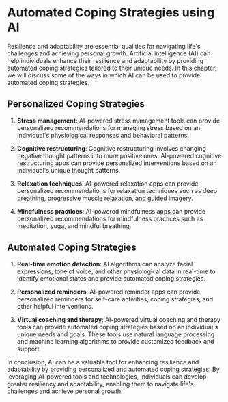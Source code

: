 Automated Coping Strategies using AI
==============================================================================================

Resilience and adaptability are essential qualities for navigating life's challenges and achieving personal growth. Artificial intelligence (AI) can help individuals enhance their resilience and adaptability by providing automated coping strategies tailored to their unique needs. In this chapter, we will discuss some of the ways in which AI can be used to provide automated coping strategies.

Personalized Coping Strategies
------------------------------

1. **Stress management**: AI-powered stress management tools can provide personalized recommendations for managing stress based on an individual's physiological responses and behavioral patterns.

2. **Cognitive restructuring**: Cognitive restructuring involves changing negative thought patterns into more positive ones. AI-powered cognitive restructuring apps can provide personalized interventions based on an individual's unique thought patterns.

3. **Relaxation techniques**: AI-powered relaxation apps can provide personalized recommendations for relaxation techniques such as deep breathing, progressive muscle relaxation, and guided imagery.

4. **Mindfulness practices**: AI-powered mindfulness apps can provide personalized recommendations for mindfulness practices such as meditation, yoga, and mindful breathing.

Automated Coping Strategies
---------------------------

1. **Real-time emotion detection**: AI algorithms can analyze facial expressions, tone of voice, and other physiological data in real-time to identify emotional states and provide automated coping strategies.

2. **Personalized reminders**: AI-powered reminder apps can provide personalized reminders for self-care activities, coping strategies, and other helpful interventions.

3. **Virtual coaching and therapy**: AI-powered virtual coaching and therapy tools can provide automated coping strategies based on an individual's unique needs and goals. These tools use natural language processing and machine learning algorithms to provide customized feedback and support.

In conclusion, AI can be a valuable tool for enhancing resilience and adaptability by providing personalized and automated coping strategies. By leveraging AI-powered tools and technologies, individuals can develop greater resiliency and adaptability, enabling them to navigate life's challenges and achieve personal growth.
